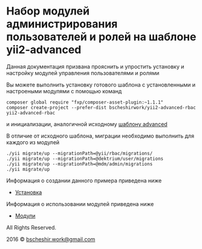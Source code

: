 Набор модулей администрирования пользователей и ролей на шаблоне yii2-advanced
===========================

Данная документация призвана прояснить и упростить установку и настройку модулей управления пользователями и ролями

Вы можете выполнить установку готового шаблона с установленными и настроеными модулями с помощью команд
```
composer global require "fxp/composer-asset-plugin:~1.1.1"
composer create-project --prefer-dist bscheshirwork/yii2-advanced-rbac yii2-advanced-rbac
```
и инициализации, аналогичной исходному [шаблону advanced](https://github.com/yiisoft/yii2-app-advanced/blob/master/docs/guide/README.md)

В отличие от исходного шаблона, миграции необходимо выполнить для каждого из модулей
```
./yii migrate/up --migrationPath=@yii/rbac/migrations/
./yii migrate/up --migrationPath=@dektrium/user/migrations
./yii migrate/up --migrationPath=@mdm/admin/migrations
./yii migrate/up
```

Информация о создании данного примера приведена ниже

* [Установка](start-installation.md)

Информация о использовании модулей приведена ниже

* [Модули](start-modules.md)

All Rights Reserved.

2016 © bscheshir.work@gmail.com
